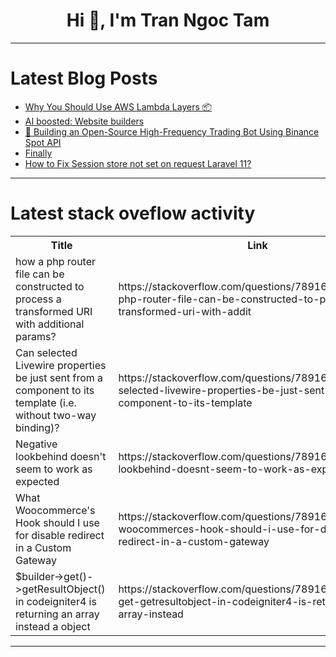 <h1 align="center">Hi 👋, I'm Tran Ngoc Tam</h1>

---

# Latest Blog Posts 
<!-- BLOG-POST-LIST:START -->
- [Why You Should Use AWS Lambda Layers 📦](https://dev.to/aws-heroes/why-you-should-use-aws-lambda-layers-1cke)
- [AI boosted: Website builders](https://dev.to/rutrus/ai-boosted-website-builders-4gma)
- [🚀 Building an Open-Source High-Frequency Trading Bot Using Binance Spot API](https://dev.to/avitakiyar/building-an-open-source-high-frequency-trading-bot-using-binance-spot-api-4jci)
- [Finally](https://dev.to/mustafacam/finally-akg)
- [How to Fix Session store not set on request Laravel 11?](https://dev.to/abdulwahidkahar/how-to-fix-session-store-not-set-on-request-laravel-11-2d4p)
<!-- BLOG-POST-LIST:END -->

---

# Latest stack oveflow activity
<table>
  <tr><th>Title</th><th>Link</th></tr>
  <!-- STACKOVERFLOW:START --><tr><td>how a php router file can be constructed to process a transformed URI with additional params?</td><td>https://stackoverflow.com/questions/78916532/how-a-php-router-file-can-be-constructed-to-process-a-transformed-uri-with-addit</td></tr><tr><td>Can selected Livewire properties be just sent from a component to its template &lpar;i.e. without two-way binding&rpar;?</td><td>https://stackoverflow.com/questions/78916443/can-selected-livewire-properties-be-just-sent-from-a-component-to-its-template</td></tr><tr><td>Negative lookbehind doesn&#39;t seem to work as expected</td><td>https://stackoverflow.com/questions/78916396/negative-lookbehind-doesnt-seem-to-work-as-expected</td></tr><tr><td>What Woocommerce&#39;s Hook should I use for disable redirect in a Custom Gateway</td><td>https://stackoverflow.com/questions/78916324/what-woocommerces-hook-should-i-use-for-disable-redirect-in-a-custom-gateway</td></tr><tr><td>$builder-&gt;get&lpar;&rpar;-&gt;getResultObject&lpar;&rpar; in codeigniter4 is returning an array instead a object</td><td>https://stackoverflow.com/questions/78916188/builder-get-getresultobject-in-codeigniter4-is-returning-an-array-instead</td></tr><!-- STACKOVERFLOW:END -->
</table>

---


